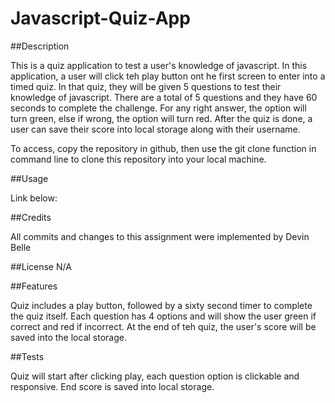 # Javascript-Quiz-App

##Description

This is a quiz application to test a user's knowledge of javascript. In this application, a user will click teh play button ont he first screen to enter into a timed quiz. In that quiz, they will be given 5 questions to test their knowledge of javascript. There are a total of 5 questions and they have 60 seconds to complete the challenge. For any right answer, the option will turn green, else if wrong, the option will turn red. After the quiz is done, a user can save their score into local storage along with their username. 

To access, copy the repository in github, then use the git clone function in command line to clone this repository into your local machine.

##Usage

Link below:





##Credits

All commits and changes to this assignment were implemented by Devin Belle

##License N/A

##Features

Quiz includes a play button, followed by a sixty second timer to complete the quiz itself. Each question has 4 options and will show the user green if correct and red if incorrect. At the end of teh quiz, the user's score will be saved into the local storage.

##Tests

Quiz will start after clicking play, each question option is clickable and responsive. End score is saved into local storage. 
